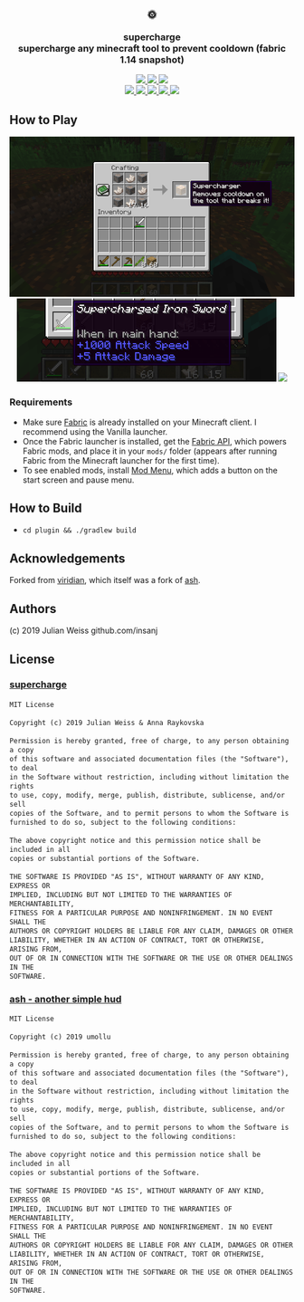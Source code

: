 <h3 align="center">
🌞
<br/><br/>
supercharge
<br/>
supercharge any minecraft tool to prevent cooldown (fabric 1.14 snapshot)
</h3>

<p align="center">
  <a href="https://github.com/insanj/supercharge/releases">
    <img src="https://img.shields.io/github/release/insanj/supercharge.svg" />
    <img src="https://img.shields.io/github/release-date/insanj/supercharge.svg" />
  </a>

  <a href="https://github.com/insanj/supercharge/">
    <img src="https://img.shields.io/github/languages/code-size/insanj/supercharge.svg" />
  </a>

  <br/>

  <a href="https://github.com/insanj/supercharge/blob/master/LICENSE">
    <img src="https://img.shields.io/github/license/insanj/supercharge.svg" />
  </a>

  <a href="https://jdk.java.net/">
    <img src="https://img.shields.io/badge/java-8-yellow.svg" />
  </a>

  <a href="https://fabricmc.net/use/">
    <img src="https://img.shields.io/badge/minecraft-1.14%2019w11b-purple.svg" />
  </a>

  <a href="https://maven.fabricmc.net/net/fabricmc/fabric/">
    <img src="https://img.shields.io/badge/fabric%20api-0.2.3.111%20-blue.svg" />
  </a>

  <a href="https://github.com/insanj/supercharge/releases">
    <img src="https://img.shields.io/badge/🚀-Download%20on%20Github-red.svg" />
  </a>
</p>

## How to Play

<p align="center">
  <img src="recipe.png" />
  <img src="supercharged.png" />
  <img src="demo.gif" />
</p>

### Requirements

- Make sure [Fabric](https://fabricmc.net/wiki/install) is already installed on your Minecraft client. I recommend using the Vanilla launcher.
- Once the Fabric launcher is installed, get the [Fabric API](https://minecraft.curseforge.com/projects/fabric), which powers Fabric mods, and place it in your `mods/` folder (appears after running Fabric from the Minecraft launcher for the first time).
- To see enabled mods, install [Mod Menu](https://minecraft.curseforge.com/projects/modmenu), which adds a button on the start screen and pause menu.

## How to Build

- `cd plugin && ./gradlew build`

## Acknowledgements

Forked from [viridian](https://github.com/insanj/viridian), which itself was a fork of [ash](https://minecraft.curseforge.com/projects/ash-another-simple-hud).

## Authors

(c) 2019 Julian Weiss github.com/insanj

## License

### [supercharge](https://github.com/insanj/supercharge)

```
MIT License

Copyright (c) 2019 Julian Weiss & Anna Raykovska

Permission is hereby granted, free of charge, to any person obtaining a copy
of this software and associated documentation files (the "Software"), to deal
in the Software without restriction, including without limitation the rights
to use, copy, modify, merge, publish, distribute, sublicense, and/or sell
copies of the Software, and to permit persons to whom the Software is
furnished to do so, subject to the following conditions:

The above copyright notice and this permission notice shall be included in all
copies or substantial portions of the Software.

THE SOFTWARE IS PROVIDED "AS IS", WITHOUT WARRANTY OF ANY KIND, EXPRESS OR
IMPLIED, INCLUDING BUT NOT LIMITED TO THE WARRANTIES OF MERCHANTABILITY,
FITNESS FOR A PARTICULAR PURPOSE AND NONINFRINGEMENT. IN NO EVENT SHALL THE
AUTHORS OR COPYRIGHT HOLDERS BE LIABLE FOR ANY CLAIM, DAMAGES OR OTHER
LIABILITY, WHETHER IN AN ACTION OF CONTRACT, TORT OR OTHERWISE, ARISING FROM,
OUT OF OR IN CONNECTION WITH THE SOFTWARE OR THE USE OR OTHER DEALINGS IN THE
SOFTWARE.
```

### [ash - another simple hud](https://github.com/umollu/ash)

```
MIT License

Copyright (c) 2019 umollu

Permission is hereby granted, free of charge, to any person obtaining a copy
of this software and associated documentation files (the "Software"), to deal
in the Software without restriction, including without limitation the rights
to use, copy, modify, merge, publish, distribute, sublicense, and/or sell
copies of the Software, and to permit persons to whom the Software is
furnished to do so, subject to the following conditions:

The above copyright notice and this permission notice shall be included in all
copies or substantial portions of the Software.

THE SOFTWARE IS PROVIDED "AS IS", WITHOUT WARRANTY OF ANY KIND, EXPRESS OR
IMPLIED, INCLUDING BUT NOT LIMITED TO THE WARRANTIES OF MERCHANTABILITY,
FITNESS FOR A PARTICULAR PURPOSE AND NONINFRINGEMENT. IN NO EVENT SHALL THE
AUTHORS OR COPYRIGHT HOLDERS BE LIABLE FOR ANY CLAIM, DAMAGES OR OTHER
LIABILITY, WHETHER IN AN ACTION OF CONTRACT, TORT OR OTHERWISE, ARISING FROM,
OUT OF OR IN CONNECTION WITH THE SOFTWARE OR THE USE OR OTHER DEALINGS IN THE
SOFTWARE.
```
